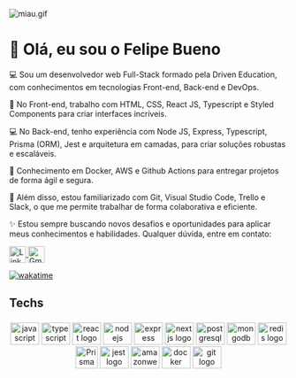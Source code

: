 ![miau.gif](https://steemitimages.com/DQmZCo76MUSeg8WNYUqr9UMGig3kufJWfENY337KfSbpoJC/miau.gif)
<h1 align="left">👋 Olá, eu sou o Felipe Bueno</h2>
<p>💻 Sou um desenvolvedor web Full-Stack formado pela Driven Education, com conhecimentos em tecnologias Front-end, Back-end e DevOps.</p>
<p>🎨 No Front-end, trabalho com HTML, CSS, React JS, Typescript e Styled Components para criar interfaces incríveis.</p>
<p>💻 No Back-end, tenho experiência com Node JS, Express, Typescript, Prisma (ORM), Jest e arquitetura em camadas, para criar soluções robustas e escaláveis.</p>
<p>🔧 Conhecimento em Docker, AWS e Github Actions para entregar projetos de forma ágil e segura.</p>
<p>🚀 Além disso, estou familiarizado com Git, Visual Studio Code, Trello e Slack, o que me permite trabalhar de forma colaborativa e eficiente.</p>
<p>✨ Estou sempre buscando novos desafios e oportunidades para aplicar meus conhecimentos e habilidades. Qualquer dúvida, entre em contato:</p>


<p align="start">
  <a href="https://www.linkedin.com/in/felipe-bueno-ferreira/">
    <img align="center" height="30" src="https://img.shields.io/badge/LinkedIn-0077B5?style=for-the-badge&logo=linkedin&logoColor=white" alt="LinkedIn">
  </a>
  <a href="mailto:felipebueno2201@gmail.com">
    <img align="center" height="30" src="https://img.shields.io/badge/Gmail-D14836?style=for-the-badge&logo=gmail&logoColor=white" alt="Gmail">
  </a>
</p>

[![wakatime](https://wakatime.com/badge/user/6644612f-41ae-4560-939c-6a1e04cddf70.svg)](https://wakatime.com/@6644612f-41ae-4560-939c-6a1e04cddf70)
<h2 align="left">Techs</h2>

###

<div align="center">
  <img src="https://cdn.jsdelivr.net/gh/devicons/devicon/icons/javascript/javascript-original.svg" height="40" width="52" alt="javascript logo"  />
  <img src="https://cdn.jsdelivr.net/gh/devicons/devicon/icons/typescript/typescript-original.svg" height="40" width="52" alt="typescript logo"  />
  <img src="https://cdn.jsdelivr.net/gh/devicons/devicon/icons/react/react-original.svg" height="40" width="52" alt="react logo"  />
  <img src="https://cdn.jsdelivr.net/gh/devicons/devicon/icons/nodejs/nodejs-original.svg" height="40" width="52" alt="nodejs logo"  />
  <img src="https://cdn.jsdelivr.net/gh/devicons/devicon/icons/express/express-original.svg" height="40" width="52" alt="express logo"  />
  <img src="https://cdn.jsdelivr.net/gh/devicons/devicon/icons/nextjs/nextjs-original.svg" height="40" width="52" alt="nextjs logo"  />
  <img src="https://cdn.jsdelivr.net/gh/devicons/devicon/icons/postgresql/postgresql-original.svg" height="40" width="52" alt="postgresql logo"  />
  <img src="https://cdn.jsdelivr.net/gh/devicons/devicon/icons/mongodb/mongodb-original.svg" height="40" width="52" alt="mongodb logo"  />
  <img src="https://cdn.jsdelivr.net/gh/devicons/devicon/icons/redis/redis-original.svg" height="40" width="52" alt="redis logo"  />
  <img width="40" src="https://avatars.githubusercontent.com/u/17219288?s=200&v=4" alt="Prisma">
  <img src="https://cdn.jsdelivr.net/gh/devicons/devicon/icons/jest/jest-plain.svg" height="40" width="52" alt="jest logo"  />
  <img src="https://cdn.jsdelivr.net/gh/devicons/devicon/icons/amazonwebservices/amazonwebservices-original.svg" height="40" width="52" alt="amazonwebservices logo"  />
  <img src="https://cdn.jsdelivr.net/gh/devicons/devicon/icons/docker/docker-original.svg" height="40" width="52" alt="docker logo"  />
  <img src="https://cdn.jsdelivr.net/gh/devicons/devicon/icons/git/git-original.svg" height="40" width="52" alt="git logo"  />

</div>


